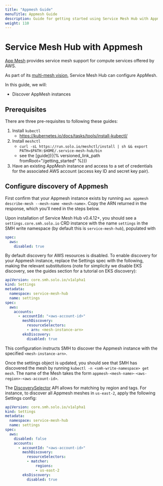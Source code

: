```yaml
---
title: "Appmesh Guide"
menuTitle: Appmesh Guide
description: Guide for getting started using Service Mesh Hub with Appmesh.
weight: 110
---
```


# Service Mesh Hub with Appmesh

[App Mesh](https://aws.amazon.com/app-mesh/) provides service mesh support for compute services offered by AWS.

As part of its [multi-mesh vision](https://www.solo.io/blog/delivering-on-the-vision-of-multi-mesh/), 
Service Mesh Hub can configure AppMesh.

In this guide, we will:
* Discover AppMesh instances 

## Prerequisites

There are three pre-requisites to following these guides:

1. Install `kubectl`
    - https://kubernetes.io/docs/tasks/tools/install-kubectl/
2. Install `meshctl`
    - `curl -sL https://run.solo.io/meshctl/install | sh && export PATH=$PATH:$HOME/.service-mesh-hub/bin`
    - see the [guide]({{% versioned_link_path fromRoot="/getting_started" %}})
3. Have an existing AppMesh instance and access to a set of credentials for the associated AWS account (access key ID and secret key pair).

## Configure discovery of Appmesh

First confirm that your Appmesh instance exists by running `aws appmesh describe-mesh --mesh-name <mesh-name>`. Copy the ARN returned in the response, which you'll need in the steps below.

Upon installation of Service Mesh Hub v0.4.12+, you should see a `settings.core.smh.solo.io` CRD instance with the name 
`settings` in the SMH write namespace (by default this is `service-mesh-hub`), populated with

```yaml
spec:
  aws:
    disabled: true
```

By default discovery for AWS resources is disabled. To enable discovery for your Appmesh instance, replace the Settings spec with the following,
making the relevant substitutions (note for simplicity we disable EKS discovery, see the guides section for a tutorial on EKS discovery):

```yaml
apiVersion: core.smh.solo.io/v1alpha1
kind: Settings
metadata:
  namespace: service-mesh-hub
  name: settings
spec:
  aws:
    accounts:
      - accountId: "<aws-account-id>"
        meshDiscovery:
          resourceSelectors:
          - arn: <mesh-instance-arn>
        eksDiscovery:
          disabled: true
```

This configuration instructs SMH to discover the Appmesh instance with the specified `<mesh-instance-arn>`.

Once the settings object is updated, you should see that SMH has discovered the mesh by running `kubectl -n <smh-write-namespace> get mesh`.
The name of the Mesh takes the form `appmesh-<mesh-name>-<aws-region>-<aws-account-id>`.

The [DiscoverySelector](https://docs.solo.io/service-mesh-hub/latest/reference/api/settings/#core.smh.solo.io.SettingsSpec.AwsAccount.ResourceSelector.Matcher) API
allows for matching by region and tags. For instance, to discover all Appmesh meshes in `us-east-2`, apply the following Settings config:

```yaml
apiVersion: core.smh.solo.io/v1alpha1
kind: Settings
metadata:
  namespace: service-mesh-hub
  name: settings
spec:
  aws:
    disabled: false
    accounts:
      - accountId: "<aws-account-id>"
        meshDiscovery:
          resourceSelectors:
          - matcher:
              regions:
              - us-east-2
        eksDiscovery:
          disabled: true
```
